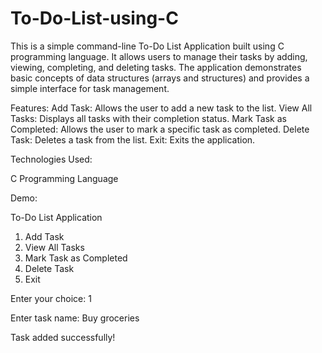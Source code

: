 # To-Do-List-using-C

This is a simple command-line To-Do List Application built using C programming language. It allows users to manage their tasks by adding, viewing, completing, and deleting tasks. The application demonstrates basic concepts of data structures (arrays and structures) and provides a simple interface for task management.

Features:
Add Task: Allows the user to add a new task to the list.
View All Tasks: Displays all tasks with their completion status.
Mark Task as Completed: Allows the user to mark a specific task as completed.
Delete Task: Deletes a task from the list.
Exit: Exits the application.



Technologies Used:

C Programming Language



Demo:

To-Do List Application
1. Add Task
2. View All Tasks
3. Mark Task as Completed
4. Delete Task
5. Exit

Enter your choice: 1

Enter task name: Buy groceries

Task added successfully!
